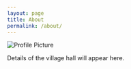 ```yaml
---
layout: page
title: About
permalink: /about/
---
```


<img src="{{ site.baseurl }}/photos/hall_lg.jpg" title="Profile Picture" class="profile">

Details of the village hall will appear here.

[centrarium]: https://github.com/bencentra/centrarium
[bencentra]: http://bencentra.com
[jekyll]: https://github.com/jekyll/jekyll
